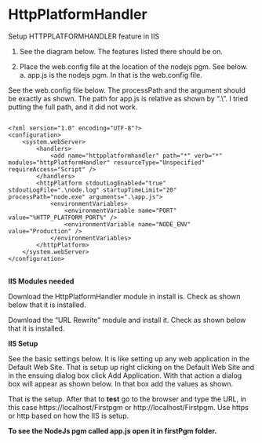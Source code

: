 # HttpPlatformHandler
Setup HTTPPLATFORMHANDLER feature in IIS

1.	See the diagram below. The features listed there should be on.
 









2.	Place the web.config file at the location of the nodejs pgm. See below.
a.	app.js is the nodejs pgm. In that is the web.config file.
 

See the web.config file below. The processPath and the argument should be exactly as shown. The path for app.js is relative as shown by “.\”. I tried putting the full path, and it did not work.

<pre>
<code>
&lt?xml version="1.0" encoding="UTF-8"?&gt
&ltconfiguration&gt
    &ltsystem.webServer&gt
        &lthandlers&gt
            &ltadd name="httpplatformhandler" path="*" verb="*" modules="httpPlatformHandler" resourceType="Unspecified" requireAccess="Script" /&gt
        &lt/handlers&gt
        &lthttpPlatform stdoutLogEnabled="true" stdoutLogFile=".\node.log" startupTimeLimit="20" processPath="node.exe" arguments=".\app.js"&gt
            &ltenvironmentVariables&gt
                &ltenvironmentVariable name="PORT" value="%HTTP_PLATFORM_PORT%" /&gt
                &ltenvironmentVariable name="NODE_ENV" value="Production" /&gt
            &lt/environmentVariables&gt            
        &lt/httpPlatform&gt
    &lt/system.webServer&gt
&lt/configuration&gt
</code>
</pre>








<b>IIS Modules needed</b>

Download the HttpPlatformHandler module in install is. Check as shown below that it is installed.

 

Download the “URL Rewrite” module and install it. Check as shown below that it is installed.
 




<b>IIS Setup</b>

See the basic settings below. It is like setting up any web application in the Default Web Site. That is setup up right clicking on the Default Web Site and in the ensuing dialog box click Add Application. With that action a dialog box will appear as shown below. In that box add the values as shown.

 



That is the setup. After that to <b>test</b> go to the browser and type the URL, in this case https://localhost/Firstpgm or http://localhost/Firstpgm. Use https or http based on how the IIS is setup.


 	
<b>To see the NodeJs pgm called app.js open it in  firstPgm folder.</b>

